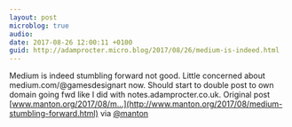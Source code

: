 ```yaml
---
layout: post
microblog: true
audio: 
date: 2017-08-26 12:00:11 +0100
guid: http://adamprocter.micro.blog/2017/08/26/medium-is-indeed.html
---
```

Medium is indeed stumbling forward not good. Little concerned about medium.com/@gamesdesignart now. Should start to double post to own domain going fwd like I did with notes.adamprocter.co.uk. Original post [www.manton.org/2017/08/m...](http://www.manton.org/2017/08/medium-stumbling-forward.html) via [@manton](https://micro.blog/manton)
